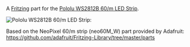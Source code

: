 A [Fritzing](http://fritzing.org/) part for the [Pololu WS2812B 60/m LED Strip](http://www.pololu.com/product/2549).

![Pololu WS2812B 60/m LED Strip:](https://raw.githubusercontent.com/zebradog/fritzing-pololu-led-60/master/design/breadboard.svg)

Based on the NeoPixel 60/m strip (neo60M_W) part provided by Adafruit: <https://github.com/adafruit/Fritzing-Library/tree/master/parts>

